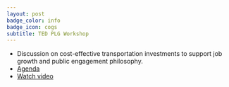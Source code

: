 ```yaml
---
layout: post
badge_color: info
badge_icon: cogs
subtitle: TED PLG Workshop
---
```


* Discussion on cost-effective transportation investments to support job growth and public engagement philosophy. 
* [Agenda](http://www.hillsboroughcounty.org/DocumentCenter/View/16807 )
* [Watch video](http://65.49.32.144/Hillsborough/31b31d5b-6295-46e2-b46c-0bc1946edb54/Trans_Econ_Dev_WS_08_14_2013/presentation_file/mgpresenter.html?Stream=low )
